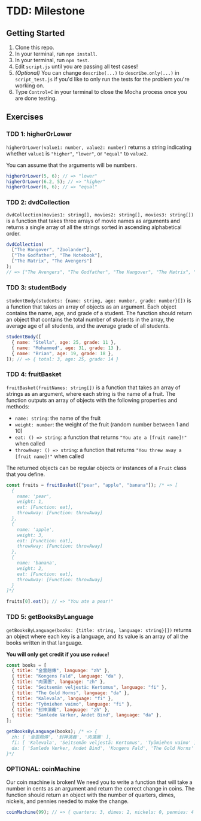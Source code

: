 # TDD: Milestone

## Getting Started

1. Clone this repo.
2. In your terminal, run `npm install`.
3. In your terminal, run `npm test`.
4. Edit `script.js` until you are passing all test cases!
5. _(Optional)_ You can change `describe(...)` to `describe.only(...)` in `script_test.js` if you'd like to only run the tests for the problem you're working on.
6. Type `Control+C` in your terminal to close the Mocha process once you are done testing.

## Exercises

### TDD 1: higherOrLower

`higherOrLower(value1: number, value2: number)` returns a string indicating whether `value1` is `"higher"`, `"lower"`, or `"equal"` to `value2`.

You can assume that the arguments will be numbers.

```js
higherOrLower(5, 6); // => "lower"
higherOrLower(6.2, 5); // => "higher"
higherOrLower(6, 6); // => "equal"
```

### TDD 2: dvdCollection

`dvdCollection(movies1: string[], movies2: string[], movies3: string[])` is a function that takes three arrays of movie names as arguments and returns a single array of all the strings sorted in ascending alphabetical order.

```js
dvdCollection(
  ["The Hangover", "Zoolander"],
  ["The Godfather", "The Notebook"],
  ["The Matrix", "The Avengers"]
);
// => ["The Avengers", "The Godfather", "The Hangover", "The Matrix", "The Notebook", "Zoolander"]
```

### TDD 3: studentBody

`studentBody(students: {name: string, age: number, grade: number}[])` is a function that takes an array of objects as an argument. Each object contains the name, age, and grade of a student. The function should return an object that contains the total number of students in the array, the average age of all students, and the average grade of all students.

```js
studentBody([
  { name: "Stella", age: 25, grade: 11 },
  { name: "Mohammed", age: 31, grade: 13 },
  { name: "Brian", age: 19, grade: 18 },
]); // => { total: 3, age: 25, grade: 14 }
```

### TDD 4: fruitBasket

`fruitBasket(fruitNames: string[])` is a function that takes an array of strings as an argument, where each string is the name of a fruit. The function outputs an array of objects with the following properties and methods:

- `name: string`: the name of the fruit
- `weight: number`: the weight of the fruit (random number between 1 and 10)
- `eat: () => string`: a function that returns `"You ate a [fruit name]!"` when called
- `throwAway: () => string`: a function that returns `"You threw away a [fruit name]!"` when called

The returned objects can be regular objects or instances of a `Fruit` class that you define.

```js
const fruits = fruitBasket(["pear", "apple", "banana"]); /* => [
  {
    name: 'pear',
    weight: 1,
    eat: [Function: eat],
    throwAway: [Function: throwAway]
  },
  {
    name: 'apple',
    weight: 3,
    eat: [Function: eat],
    throwAway: [Function: throwAway]
  },
  {
    name: 'banana',
    weight: 2,
    eat: [Function: eat],
    throwAway: [Function: throwAway]
  }
]*/

fruits[0].eat(); // => "You ate a pear!"
```

### TDD 5: getBooksByLanguage

`getBooksByLanguage(books: {title: string, language: string}[])` returns an object where each key is a language, and its value is an array of all the books written in that language.

**You will only get credit if you use `reduce`!**

```js
const books = [
  { title: "金雲翹傳", language: "zh" },
  { title: "Kongens Fald", language: "da" },
  { title: "肉蒲團", language: "zh" },
  { title: "Seitsemän veljestä: Kertomus", language: "fi" },
  { title: "The Gold Horns", language: "da" },
  { title: "Kalevala", language: "fi" },
  { title: "Työmiehen vaimo", language: "fi" },
  { title: "封神演義", language: "zh" },
  { title: "Samlede Værker, Andet Bind", language: "da" },
];

getBooksByLanguage(books); /* => {
  zh: [ '金雲翹傳', '封神演義', '肉蒲團' ],
  fi: [ 'Kalevala', 'Seitsemän veljestä: Kertomus', 'Työmiehen vaimo' ],
  da: [ 'Samlede Værker, Andet Bind', 'Kongens Fald', 'The Gold Horns' ]
}*/
```

### OPTIONAL: coinMachine

Our coin machine is broken! We need you to write a function that will take a number in cents as an argument and return the correct change in coins. The function should return an object with the number of quarters, dimes, nickels, and pennies needed to make the change.

```js
coinMachine(99); // => { quarters: 3, dimes: 2, nickels: 0, pennies: 4 }
```
